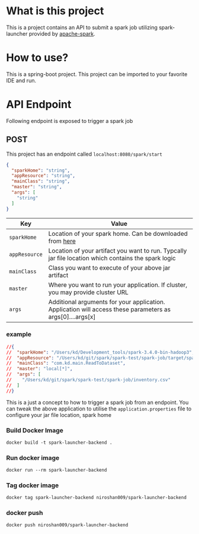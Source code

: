 
# What is this project
This is a project contains an API to submit a spark job utilizing spark-launcher provided by [apache-spark](https://spark.apache.org/docs/latest/api/java/org/apache/spark/launcher/SparkLauncher.html).

# How to use?
This is a spring-boot project. This project can be imported to your favorite IDE and run.

# API Endpoint
Following endpoint is exposed to trigger a spark job

## POST
This project has an endpoint called ```localhost:8080/spark/start```
```json
{
  "sparkHome": "string",
  "appResource": "string",
  "mainClass": "string",
  "master": "string",
  "args": [
    "string"
  ]
}

```
| Key           | Value                                                                                                     |
|---------------|-----------------------------------------------------------------------------------------------------------|
| `sparkHome`   | Location of your spark home. Can be downloaded from [here](https://spark.apache.org/downloads.html)       |
| `appResource` | Location of your artifact you want to run. Typcally jar file location which contains the spark logic      |
| `mainClass`   | Class you want to execute of your above jar artifact                                                      |
| `master`      | Where you want to run your application. If cluster, you may provide cluster URL                           |
| `args`        | Additional arguments for your application. Application will access these parameters as args[0]....args[x] |



### example 
```json
//{
//  "sparkHome": "/Users/kd/Development_tools/spark-3.4.0-bin-hadoop3",
//  "appResource": "/Users/kd/git/spark/spark-test/spark-job/target/spark-job-1.0-SNAPSHOT.jar",
//  "mainClass": "com.kd.main.ReadToDataset",
//  "master": "local[*]",
//  "args": [
//    "/Users/kd/git/spark/spark-test/spark-job/inventory.csv"
//  ]
//}
```

This is a just a concept to how to trigger a spark job from an endpoint. You can tweak the above application to utilise the `application.properties` file to configure your jar file location, spark home

### Build Docker Image
```dockerfile
docker build -t spark-launcher-backend .
```

### Run docker image
```dockerfile
docker run --rm spark-launcher-backend
```

### Tag docker image
```dockerfile
docker tag spark-launcher-backend niroshan009/spark-launcher-backend
```

### docker push
```dockerfile
docker push niroshan009/spark-launcher-backend
```